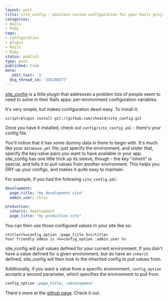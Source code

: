 ```yaml
---
layout: post
title: site_config - painless custom configuration for your Rails project
categories:
- Rails
- Ruby
tags:
- configuration
- plugin
- Rails
- Ruby
status: publish
type: post
published: true
meta:
  _edit_last: '1'
  dsq_thread_id: '335200377'
---
```

[site_config](http://github.com/cheald/site_config/tree/master) is a little plugin that addresses a problem lots of people seem to need to solve in their Rails apps: per-environment configuration variables.

It's very simple, but makes configuration dead-easy. To install it:

    script/plugin install git://github.com/cheald/site_config.git

Once you have it installed, check out `config/site_config.yml` - there's your config file.

You'll notice that it has some dummy data in there to begin with. It's much like your `database.yml` file; just specify the environment, and under that, specify the key:value pairs you want to have available in your app. site_config has one little trick up its sleeve, though - the key "inherit" is special, and tells it to pull values from another environment. This helps you DRY up your configs, and makes it quite easy to maintain.

For example, if you had the following `site_config.yml`:

~~~yaml
development:
  page_title: "my development site"
  admin_user: chris

production:
  inherit: development
  page_title: "my production site"
~~~

You can then use those configured values in your site like so:

~~~erb
<title><%=config_option :page_title %></title>
Your friendly admin is <%=config_option :admin_user %>
~~~

site\_config will pull values defined for your current environment. If you don't have a value defined for a given environment, but do have an `inherit` defined, site\_config will then look to the inherited config to pull values from.

Additionally, if you want a value from a specific environment, `config_option` accepts a second parameter, which specifies the environment to pull from.

~~~ruby
config_option :page_title, :development
~~~

There's more at the [github page](http://github.com/cheald/site_config/tree/master). Check it out.
